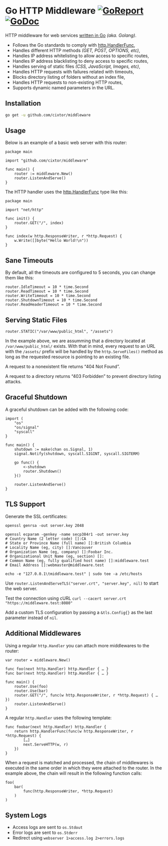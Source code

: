 # Go HTTP Middleware [![GoReport](https://goreportcard.com/badge/github.com/cixtor/middleware)](https://goreportcard.com/report/github.com/cixtor/middleware) [![GoDoc](https://godoc.org/github.com/cixtor/middleware?status.svg)](https://godoc.org/github.com/cixtor/middleware)

HTTP middleware for web services [written in Go](https://golang.org/) _(aka. Golang)_.

* Follows the Go standards to comply with [http.HandlerFunc](https://golang.org/pkg/net/http/#HandlerFunc),
* Handles different HTTP methods _(GET, POST, OPTIONS, etc)_,
* Handles IP address whitelisting to allow access to specific routes,
* Handles IP address blacklisting to deny access to specific routes,
* Handles serving of static files _(CSS, JavaScript, Images, etc)_,
* Handles HTTP requests with failures related with timeouts,
* Blocks directory listing of folders without an index file,
* Handles HTTP requests to non-existing HTTP routes,
* Supports dynamic named parameters in the URL.

## Installation

```sh
go get -u github.com/cixtor/middleware
```

## Usage

Below is an example of a basic web server with this router:

```golang
package main

import "github.com/cixtor/middleware"

func main() {
    router := middleware.New()
    router.ListenAndServe()
}
```

The HTTP handler uses the [http.HandlerFunc](https://golang.org/pkg/net/http/#HandlerFunc) type like this:

```golang
package main

import "net/http"

func init() {
    router.GET("/", index)
}

func index(w http.ResponseWriter, r *http.Request) {
    w.Write([]byte("Hello World!\n"))
}
```

## Sane Timeouts

By default, all the timeouts are configured to 5 seconds, you can change them like this:

```golang
router.IdleTimeout = 10 * time.Second
router.ReadTimeout = 10 * time.Second
router.WriteTimeout = 10 * time.Second
router.ShutdownTimeout = 10 * time.Second
router.ReadHeaderTimeout = 10 * time.Second
```

## Serving Static Files

```golang
router.STATIC("/var/www/public_html", "/assets")
```

In the example above, we are assumming that a directory located at `/var/www/public_html/` exists. With that in mind, every request to an URL with the `/assets/` prefix will be handled by the `http.ServeFiles()` method as long as the requested resource is pointing to an existing file.

A request to a nonexistent file returns “404 Not Found”.

A request to a directory returns “403 Forbidden” to prevent directory listing attacks.

## Graceful Shutdown

A graceful shutdown can be added with the following code:

```golang
import (
    "os"
    "os/signal"
    "syscall"
}

func main() {
    shutdown := make(chan os.Signal, 1)
    signal.Notify(shutdown, syscall.SIGINT, syscall.SIGTERM)

    go func() {
        <-shutdown
        router.Shutdown()
    }()

    router.ListenAndServe()
}
```

## TLS Support

Generate the SSL certificates:

```
openssl genrsa -out server.key 2048

openssl ecparam -genkey -name secp384r1 -out server.key
# Country Name (2 letter code) []:CA
# State or Province Name (full name) []:British Columbia
# Locality Name (eg, city) []:Vancouver
# Organization Name (eg, company) []:Foobar Inc.
# Organizational Unit Name (eg, section) []:
# Common Name (eg, fully qualified host name) []:middleware.test
# Email Address []:webmaster@middleware.test

echo -e "127.0.0.1\tmiddleware.test" | sudo tee -a /etc/hosts
```

Use `router.ListenAndServeTLS("server.crt", "server.key", nil)` to start the web server.

Test the connection using cURL `curl --cacert server.crt "https://middleware.test:8080"`

Add a custom TLS configuration by passing a `&tls.Config{}` as the last parameter instead of `nil`.

## Additional Middlewares

Using a regular `http.Handler` you can attach more middlewares to the router:

```golang
var router = middleware.New()

func foo(next http.Handler) http.Handler { … }
func bar(next http.Handler) http.Handler { … }

func main() {
    router.Use(foo)
    router.Use(bar)
    router.GET("/", func(w http.ResponseWriter, r *http.Request) { … })
    router.ListenAndServe()
}
```

A regular `http.Handler` uses the following template:

```golang
func foobar(next http.Handler) http.Handler {
    return http.HandlerFunc(func(w http.ResponseWriter, r *http.Request) {
        […]
        next.ServeHTTP(w, r)
    })
}
```

When a request is matched and processed, the chain of middlewares is executed in the same order in which they were attached to the router. In the example above, the chain will result in the following function calls:

```
foo(
    bar(
        func(http.ResponseWriter, *http.Request)
    )
)
```

## System Logs

* Access logs are sent to `os.Stdout`
* Error logs are sent to `os.Stderr`
* Redirect using `webserver 1>access.log 2>errors.logs`
